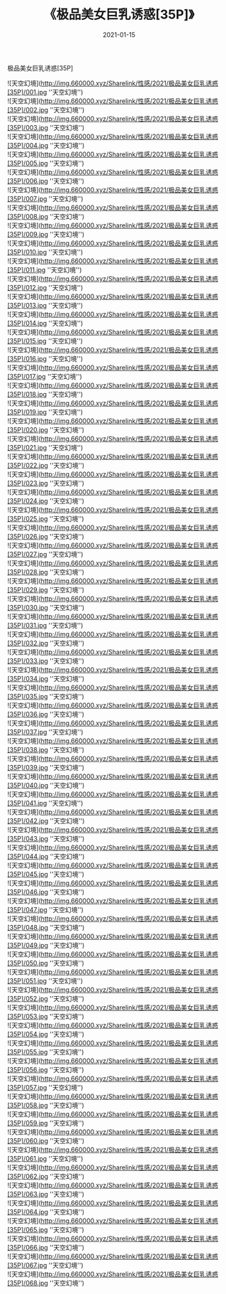 ﻿---
layout: post
title:  《极品美女巨乳诱惑[35P]》
date:   2021-01-15
img: http://img.660000.xyz/Sharelink/性感/2021/极品美女巨乳诱惑[35P]/000.jpg
categories: [美女, 性感, 泳衣]
---

极品美女巨乳诱惑[35P]



![天空幻境](http://img.660000.xyz/Sharelink/性感/2021/极品美女巨乳诱惑[35P]/001.jpg ''天空幻境'') <br>
![天空幻境](http://img.660000.xyz/Sharelink/性感/2021/极品美女巨乳诱惑[35P]/002.jpg ''天空幻境'') <br>
![天空幻境](http://img.660000.xyz/Sharelink/性感/2021/极品美女巨乳诱惑[35P]/003.jpg ''天空幻境'') <br>
![天空幻境](http://img.660000.xyz/Sharelink/性感/2021/极品美女巨乳诱惑[35P]/004.jpg ''天空幻境'') <br>
![天空幻境](http://img.660000.xyz/Sharelink/性感/2021/极品美女巨乳诱惑[35P]/005.jpg ''天空幻境'') <br>
![天空幻境](http://img.660000.xyz/Sharelink/性感/2021/极品美女巨乳诱惑[35P]/006.jpg ''天空幻境'') <br>
![天空幻境](http://img.660000.xyz/Sharelink/性感/2021/极品美女巨乳诱惑[35P]/007.jpg ''天空幻境'') <br>
![天空幻境](http://img.660000.xyz/Sharelink/性感/2021/极品美女巨乳诱惑[35P]/008.jpg ''天空幻境'') <br>
![天空幻境](http://img.660000.xyz/Sharelink/性感/2021/极品美女巨乳诱惑[35P]/009.jpg ''天空幻境'') <br>
![天空幻境](http://img.660000.xyz/Sharelink/性感/2021/极品美女巨乳诱惑[35P]/010.jpg ''天空幻境'') <br>
![天空幻境](http://img.660000.xyz/Sharelink/性感/2021/极品美女巨乳诱惑[35P]/011.jpg ''天空幻境'') <br>
![天空幻境](http://img.660000.xyz/Sharelink/性感/2021/极品美女巨乳诱惑[35P]/012.jpg ''天空幻境'') <br>
![天空幻境](http://img.660000.xyz/Sharelink/性感/2021/极品美女巨乳诱惑[35P]/013.jpg ''天空幻境'') <br>
![天空幻境](http://img.660000.xyz/Sharelink/性感/2021/极品美女巨乳诱惑[35P]/014.jpg ''天空幻境'') <br>
![天空幻境](http://img.660000.xyz/Sharelink/性感/2021/极品美女巨乳诱惑[35P]/015.jpg ''天空幻境'') <br>
![天空幻境](http://img.660000.xyz/Sharelink/性感/2021/极品美女巨乳诱惑[35P]/016.jpg ''天空幻境'') <br>
![天空幻境](http://img.660000.xyz/Sharelink/性感/2021/极品美女巨乳诱惑[35P]/017.jpg ''天空幻境'') <br>
![天空幻境](http://img.660000.xyz/Sharelink/性感/2021/极品美女巨乳诱惑[35P]/018.jpg ''天空幻境'') <br>
![天空幻境](http://img.660000.xyz/Sharelink/性感/2021/极品美女巨乳诱惑[35P]/019.jpg ''天空幻境'') <br>
![天空幻境](http://img.660000.xyz/Sharelink/性感/2021/极品美女巨乳诱惑[35P]/020.jpg ''天空幻境'') <br>
![天空幻境](http://img.660000.xyz/Sharelink/性感/2021/极品美女巨乳诱惑[35P]/021.jpg ''天空幻境'') <br>
![天空幻境](http://img.660000.xyz/Sharelink/性感/2021/极品美女巨乳诱惑[35P]/022.jpg ''天空幻境'') <br>
![天空幻境](http://img.660000.xyz/Sharelink/性感/2021/极品美女巨乳诱惑[35P]/023.jpg ''天空幻境'') <br>
![天空幻境](http://img.660000.xyz/Sharelink/性感/2021/极品美女巨乳诱惑[35P]/024.jpg ''天空幻境'') <br>
![天空幻境](http://img.660000.xyz/Sharelink/性感/2021/极品美女巨乳诱惑[35P]/025.jpg ''天空幻境'') <br>
![天空幻境](http://img.660000.xyz/Sharelink/性感/2021/极品美女巨乳诱惑[35P]/026.jpg ''天空幻境'') <br>
![天空幻境](http://img.660000.xyz/Sharelink/性感/2021/极品美女巨乳诱惑[35P]/027.jpg ''天空幻境'') <br>
![天空幻境](http://img.660000.xyz/Sharelink/性感/2021/极品美女巨乳诱惑[35P]/028.jpg ''天空幻境'') <br>
![天空幻境](http://img.660000.xyz/Sharelink/性感/2021/极品美女巨乳诱惑[35P]/029.jpg ''天空幻境'') <br>
![天空幻境](http://img.660000.xyz/Sharelink/性感/2021/极品美女巨乳诱惑[35P]/030.jpg ''天空幻境'') <br>
![天空幻境](http://img.660000.xyz/Sharelink/性感/2021/极品美女巨乳诱惑[35P]/031.jpg ''天空幻境'') <br>
![天空幻境](http://img.660000.xyz/Sharelink/性感/2021/极品美女巨乳诱惑[35P]/032.jpg ''天空幻境'') <br>
![天空幻境](http://img.660000.xyz/Sharelink/性感/2021/极品美女巨乳诱惑[35P]/033.jpg ''天空幻境'') <br>
![天空幻境](http://img.660000.xyz/Sharelink/性感/2021/极品美女巨乳诱惑[35P]/034.jpg ''天空幻境'') <br>
![天空幻境](http://img.660000.xyz/Sharelink/性感/2021/极品美女巨乳诱惑[35P]/035.jpg ''天空幻境'') <br>
![天空幻境](http://img.660000.xyz/Sharelink/性感/2021/极品美女巨乳诱惑[35P]/036.jpg ''天空幻境'') <br>
![天空幻境](http://img.660000.xyz/Sharelink/性感/2021/极品美女巨乳诱惑[35P]/037.jpg ''天空幻境'') <br>
![天空幻境](http://img.660000.xyz/Sharelink/性感/2021/极品美女巨乳诱惑[35P]/038.jpg ''天空幻境'') <br>
![天空幻境](http://img.660000.xyz/Sharelink/性感/2021/极品美女巨乳诱惑[35P]/039.jpg ''天空幻境'') <br>
![天空幻境](http://img.660000.xyz/Sharelink/性感/2021/极品美女巨乳诱惑[35P]/040.jpg ''天空幻境'') <br>
![天空幻境](http://img.660000.xyz/Sharelink/性感/2021/极品美女巨乳诱惑[35P]/041.jpg ''天空幻境'') <br>
![天空幻境](http://img.660000.xyz/Sharelink/性感/2021/极品美女巨乳诱惑[35P]/042.jpg ''天空幻境'') <br>
![天空幻境](http://img.660000.xyz/Sharelink/性感/2021/极品美女巨乳诱惑[35P]/043.jpg ''天空幻境'') <br>
![天空幻境](http://img.660000.xyz/Sharelink/性感/2021/极品美女巨乳诱惑[35P]/044.jpg ''天空幻境'') <br>
![天空幻境](http://img.660000.xyz/Sharelink/性感/2021/极品美女巨乳诱惑[35P]/045.jpg ''天空幻境'') <br>
![天空幻境](http://img.660000.xyz/Sharelink/性感/2021/极品美女巨乳诱惑[35P]/046.jpg ''天空幻境'') <br>
![天空幻境](http://img.660000.xyz/Sharelink/性感/2021/极品美女巨乳诱惑[35P]/047.jpg ''天空幻境'') <br>
![天空幻境](http://img.660000.xyz/Sharelink/性感/2021/极品美女巨乳诱惑[35P]/048.jpg ''天空幻境'') <br>
![天空幻境](http://img.660000.xyz/Sharelink/性感/2021/极品美女巨乳诱惑[35P]/049.jpg ''天空幻境'') <br>
![天空幻境](http://img.660000.xyz/Sharelink/性感/2021/极品美女巨乳诱惑[35P]/050.jpg ''天空幻境'') <br>
![天空幻境](http://img.660000.xyz/Sharelink/性感/2021/极品美女巨乳诱惑[35P]/051.jpg ''天空幻境'') <br>
![天空幻境](http://img.660000.xyz/Sharelink/性感/2021/极品美女巨乳诱惑[35P]/052.jpg ''天空幻境'') <br>
![天空幻境](http://img.660000.xyz/Sharelink/性感/2021/极品美女巨乳诱惑[35P]/053.jpg ''天空幻境'') <br>
![天空幻境](http://img.660000.xyz/Sharelink/性感/2021/极品美女巨乳诱惑[35P]/054.jpg ''天空幻境'') <br>
![天空幻境](http://img.660000.xyz/Sharelink/性感/2021/极品美女巨乳诱惑[35P]/055.jpg ''天空幻境'') <br>
![天空幻境](http://img.660000.xyz/Sharelink/性感/2021/极品美女巨乳诱惑[35P]/056.jpg ''天空幻境'') <br>
![天空幻境](http://img.660000.xyz/Sharelink/性感/2021/极品美女巨乳诱惑[35P]/057.jpg ''天空幻境'') <br>
![天空幻境](http://img.660000.xyz/Sharelink/性感/2021/极品美女巨乳诱惑[35P]/058.jpg ''天空幻境'') <br>
![天空幻境](http://img.660000.xyz/Sharelink/性感/2021/极品美女巨乳诱惑[35P]/059.jpg ''天空幻境'') <br>
![天空幻境](http://img.660000.xyz/Sharelink/性感/2021/极品美女巨乳诱惑[35P]/060.jpg ''天空幻境'') <br>
![天空幻境](http://img.660000.xyz/Sharelink/性感/2021/极品美女巨乳诱惑[35P]/061.jpg ''天空幻境'') <br>
![天空幻境](http://img.660000.xyz/Sharelink/性感/2021/极品美女巨乳诱惑[35P]/062.jpg ''天空幻境'') <br>
![天空幻境](http://img.660000.xyz/Sharelink/性感/2021/极品美女巨乳诱惑[35P]/063.jpg ''天空幻境'') <br>
![天空幻境](http://img.660000.xyz/Sharelink/性感/2021/极品美女巨乳诱惑[35P]/064.jpg ''天空幻境'') <br>
![天空幻境](http://img.660000.xyz/Sharelink/性感/2021/极品美女巨乳诱惑[35P]/065.jpg ''天空幻境'') <br>
![天空幻境](http://img.660000.xyz/Sharelink/性感/2021/极品美女巨乳诱惑[35P]/066.jpg ''天空幻境'') <br>
![天空幻境](http://img.660000.xyz/Sharelink/性感/2021/极品美女巨乳诱惑[35P]/067.jpg ''天空幻境'') <br>
![天空幻境](http://img.660000.xyz/Sharelink/性感/2021/极品美女巨乳诱惑[35P]/068.jpg ''天空幻境'') <br>